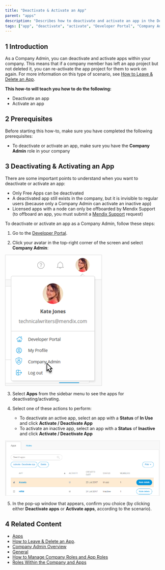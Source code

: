 ```yaml
---
title: "Deactivate & Activate an App"
parent: "apps"
description: "Describes how to deactivate and activate an app in the Developer Portal as a Company Admin."
tags: ["app", "deactivate", "activate", "Developer Portal", "Company Admin"]
---
```


## 1 Introduction

As a Company Admin, you can deactivate and activate apps within your company. This means that if a company member has left an app project but not deleted it, you can re-activate the app project for them to work on again. For more information on this type of scenario, see [How to Leave & Delete an App](../settings/leave-delete-app).

**This how-to will teach you how to do the following:**

* Deactivate an app
* Activate an app

## 2 Prerequisites

Before starting this how-to, make sure you have completed the following prerequisites:

* To deactivate or activate an app, make sure you have the **Company Admin** role in your company

## 3 Deactivating & Activating an App

There are some important points to understand when you want to deactivate or activate an app:

* Only Free Apps can be deactivated
* A deactivated app still exists in the company, but it is invisible to regular users (because only a Company Admin can activate an inactive app)
* Licensed apps with a node can only be offboarded by Mendix Support (to offboard an app, you must submit a [Mendix Support](https://support.mendix.com/hc/en-us) request)

To deactivate or activate an app as a Company Admin, follow these steps:

1. Go to the [Developer Portal](http://home.mendix.com).

2. Click your avatar in the top-right corner of the screen and select **Company Admin**:

  ![](attachments/companyadmin/company-admin.png)

3. Select **Apps** from the sidebar menu to see the apps for deactivating/activating.

4. Select one of these actions to perform:

	* To deactivate an active app, select an app with a **Status** of **In Use** and click **Activate / Deactivate App**
	* To activate an inactive app, select an app with a **Status** of **Inactive** and click **Activate / Deactivate App**

  ![](attachments/companyadmin/apps.png)

5. In the pop-up window that appears, confirm you choice (by clicking either **Deactivate apps** or **Activate apps**, according to the scenario).

## 4 Related Content

* [Apps](../general/apps)
* [How to Leave & Delete an App](../settings/leave-delete-app).
* [Company Admin Overview](../general/companyadmin-overview)
* [General](../settings/general-settings)
* [How to Manage Company Roles and App Roles](../howto/change-roles)
* [Roles Within the Company and Apps](company-app-roles)

